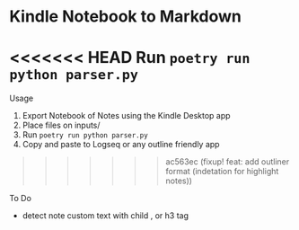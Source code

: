# Kindle Notebook to Markdown

<<<<<<< HEAD
Run `poetry run python parser.py`
=======
Usage
1. Export Notebook of Notes using the Kindle Desktop app
2. Place files on inputs/
3. Run `poetry run python parser.py`
4. Copy and paste to Logseq or any outline friendly app
>>>>>>> ac563ec (fixup! feat: add outliner format (indetation  for highlight notes))

To Do
- detect note custom text with child , or h3 tag
